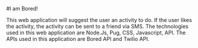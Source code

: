 #I am Bored!

This web application will suggest the user an activity to do. If the user likes the activity, the activity can be sent to a friend via SMS.
The technologies used in this web application are Node.Js, Pug, CSS, Javascript, API. The APIs used in this application are Bored API and Twilio API.